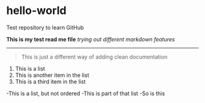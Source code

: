 # hello-world
Test repository to learn GitHub

**This is my test read me file**
*trying out different markdown features* 

---

>This is just a different way of adding clean documentation 

1. This is a list 
2. This is another item in the list 
3. This is a third item in the list 


-This is a list, but not ordered 
-This is part of that list
-So is this

